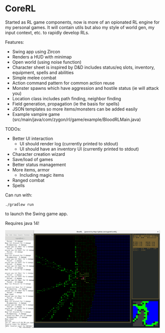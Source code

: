 # CoreRL
Started as RL game components, now is more of an opionated RL engine for my personal games. It will contain utils but also my style of world gen, my input context, etc. to rapidly develop RLs.

Features:
- Swing app using Zircon
- Renders a HUD with minimap
- Open world (using noise function)
- Character sheet is inspired by D&D includes status/eq slots, inventory, equipment, spells and abilities
- Simple melee combat
- Action command pattern for common action reuse
- Monster spawns which have aggression and hostile status (ie will attack you)
- Location class includes path finding, neighbor finding
- Field generation, propagation (ie the basis for spells)
- JSON templates so more items/monsters can be added easily
- Example vampire game (src/main/java/com/zygon/rl/game/example/BloodRLMain.java)


TODOs:
- Better UI interaction
    - UI should render log (currently printed to stdout)
    - UI should have an inventory UI (currently printed to stdout)
- Character creation wizard
- Save/load of games
- Better status management
- More items, armor
    - Including magic items
- Ranged combat
- Spells

Can run with:
```
./gradlew run
```

to launch the Swing game app.

Requires java 14!

![Alt text](/images/PoisonGas.png?raw=true "Blood")
